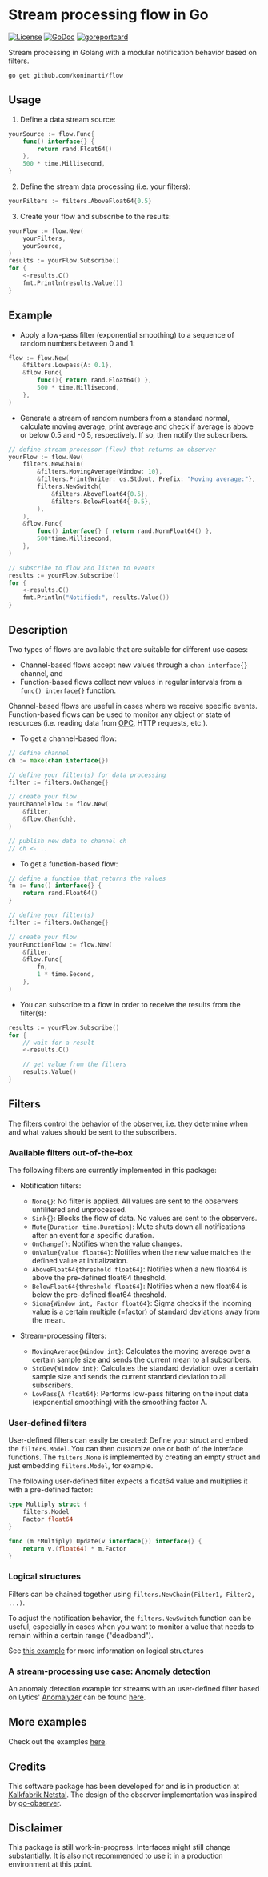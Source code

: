  # Stream processing flow in Go

[![License](http://img.shields.io/badge/license-MIT-red.svg?style=flat)](https://github.com/konimarti/flow/blob/master/LICENSE)
[![GoDoc](https://godoc.org/github.com/konimarti/flow?status.svg)](https://godoc.org/github.com/konimarti/flow)
[![goreportcard](https://goreportcard.com/badge/github.com/konimarti/flow)](https://goreportcard.com/report/github.com/konimarti/flow)

Stream processing in Golang with a modular notification behavior based on filters.

```go get github.com/konimarti/flow```

## Usage

1. Define a data stream source: 
```go
yourSource := flow.Func{
	func() interface{} {
		return rand.Float64()
	},
	500 * time.Millisecond,
}
```

2. Define the stream data processing (i.e. your filters):
```go
yourFilters := filters.AboveFloat64{0.5}
```

3. Create your flow and subscribe to the results:
```go
yourFlow := flow.New(
	yourFilters,
	yourSource,
)
results := yourFlow.Subscribe()
for {
	<-results.C()
	fmt.Println(results.Value())
}
```

## Example

* Apply a low-pass filter (exponential smoothing) to a sequence of random numbers between 0 and 1:

```go
flow := flow.New(
	&filters.Lowpass{A: 0.1}, 
	&flow.Func{ 
		func(){ return rand.Float64() },
		500 * time.Millisecond,
	},
)
```

* Generate a stream of random numbers from a standard normal, calculate moving average, print average and check if average is above or below 0.5 and -0.5, respectively. If so, then notify the subscribers.

```go
// define stream processor (flow) that returns an observer
yourFlow := flow.New(
	filters.NewChain(
		&filters.MovingAverage{Window: 10},
		&filters.Print{Writer: os.Stdout, Prefix: "Moving average:"},
		filters.NewSwitch(
			&filters.AboveFloat64{0.5},
			&filters.BelowFloat64{-0.5},
		),
	),
	&flow.Func{
		func() interface{} { return rand.NormFloat64() },
		500*time.Millisecond,
	},
)

// subscribe to flow and listen to events 
results := yourFlow.Subscribe()
for {
	<-results.C()
	fmt.Println("Notified:", results.Value())
}
```

## Description

Two types of flows are available that are suitable for different use cases:
* Channel-based flows accept new values through a ```chan interface{}``` channel, and
* Function-based flows collect new values in regular intervals from a ```func() interface{}``` function.

Channel-based flows are useful in cases where we receive specific events. 
Function-based flows can be used to monitor any object or state of resources 
(i.e. reading data from [OPC](http://github.com/konimarti/opc), HTTP requests, etc.).

* To get a channel-based flow:
```go
// define channel 
ch := make(chan interface{})

// define your filter(s) for data processing
filter := filters.OnChange{}

// create your flow
yourChannelFlow := flow.New(
	&filter, 
	&flow.Chan{ch},
)

// publish new data to channel ch
// ch <- ..
```

* To get a function-based flow:
```go
// define a function that returns the values
fn := func() interface{} {
	return rand.Float64()
}

// define your filter(s)
filter := filters.OnChange{}

// create your flow
yourFunctionFlow := flow.New(
	&filter, 
	&flow.Func{
		fn, 
		1 * time.Second,
	},
)
```

* You can subscribe to a flow in order to receive the results from the filter(s):
```go
results := yourFlow.Subscribe()
for {
	// wait for a result
	<-results.C()

	// get value from the filters
	results.Value()
}

```

## Filters

The filters control the behavior of the observer, i.e. they determine when and what values should be sent to the subscribers.  

### Available filters out-of-the-box

The following filters are currently implemented in this package:
* Notification filters:
  - ```None{}```: No filter is applied. All values are sent to the observers unfilitered and unprocessed.
  - ```Sink{}```: Blocks the flow of data. No values are sent to the observers.
  - ```Mute{Duration time.Duration}```: Mute shuts down all notifications after an event for a specific duration.
  - ```OnChange{}```: Notifies when the value changes.
  - ```OnValue{value float64}```: Notifies when the new value matches the defined value at initialization. 
  - ```AboveFloat64{threshold float64}```: Notifies when a new float64 is above the pre-defined float64 threshold.
  - ```BelowFloat64{threshold float64}```: Notifies when a new float64 is below the pre-defined float64 threshold.
  - ```Sigma{Window int, Factor float64}```: Sigma checks if the incoming value is a certain multiple (=factor) of standard deviations away from the mean.

* Stream-processing filters:
  - ```MovingAverage{Window int}```: Calculates the moving average over a certain sample size and sends the current mean to all subscribers.
  - ```StdDev{Window int}```: Calculates the standard deviation over a certain sample size and sends the current standard deviation to all subscribers.
  - ```LowPass{A float64}```: Performs low-pass filtering on the input data (exponential smoothing) with the smoothing factor A. 

### User-defined filters

User-defined filters can easily be created: Define your struct and embed the ```filters.Model```. You can then customize one or both of the interface functions. 
The ```filters.None``` is implemented by creating an empty struct and just embedding ```filters.Model```, for example.

The following user-defined filter expects a float64 value and multiplies it with a pre-defined factor:
```go
type Multiply struct {
	filters.Model
	Factor float64
}

func (m *Multiply) Update(v interface{}) interface{} {
	return v.(float64) * m.Factor
}
```

### Logical structures

Filters can be chained together using ```filters.NewChain(Filter1, Filter2, ...)```. 

To adjust the notification behavior, the ```filters.NewSwitch``` function can be useful, especially in cases when you want 
to monitor a value that needs to remain within a certain range ("deadband").

See [this example](http://github.com/konimarti/flow/tree/master/example/chain.go) for more information on logical structures 

### A stream-processing use case: Anomaly detection 

An anomaly detection example for streams with an user-defined filter based on Lytics' [Anomalyzer](http://github.com/lytics/anomalyzer) 
can be found [here](http://github.com/konimarti/flow/tree/master/example/anomaly.go).

## More examples

Check out the examples [here](http://github.com/konimarti/flow/tree/master/example).

## Credits

This software package has been developed for and is in production at [Kalkfabrik Netstal](http://www.kfn.ch/en).
The design of the observer implementation was inspired by [go-observer](http://github.com/imkira/go-observer).

## Disclaimer

This package is still work-in-progress. Interfaces might still change substantially. It is also not recommended to use it in a production environment at this point.





